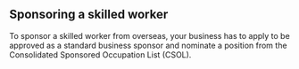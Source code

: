 ## Sponsoring a skilled worker

To sponsor a skilled worker from overseas, your business has to apply to be approved as a standard business sponsor and nominate a position from the Consolidated Sponsored Occupation List (CSOL).
